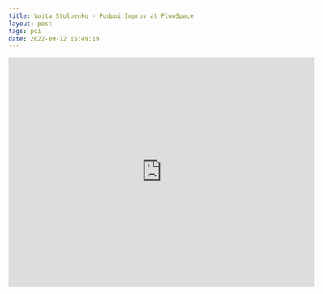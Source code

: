 ```yaml
---
title: Vojta Stolbenko - Podpoi Improv at FlowSpace
layout: post
tags: poi
date: 2022-09-12 15:49:19
---
```

<iframe width="603" height="452" src="https://www.youtube.com/embed/_bkJ0m4EQbk" frameborder="0" allowfullscreen="true"></iframe>
